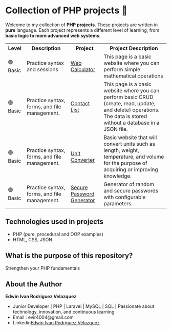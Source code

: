 # Collection of PHP projects 🐘
Welcome to my collection of **PHP projects**. These projects are written in **pure** language.
Each project represents a different level of learning, from **basic logic to more advanced web systems**.

<table>
  <tr>
    <th>Level</th>
    <th>Description</th>
    <th>Project</th>
    <th> Project Description</th>
  </tr>
  <tr>
    <td>🟢Basic</td>
    <td>Practice syntax and sessions</td>
    <td><a href="https://github.com/DEVedwinivan/php-projects/tree/main/basic/web-calculator">Web Calculator</a></td>
    <td>This page is a basic website where you can perform simple mathematical operations</td>
  </tr>
  <tr>
    <td>🟢Basic</td>
    <td>Practice syntax, forms, and file management.</td>
    <td><a href="https://github.com/DEVedwinivan/php-projects/tree/main/basic/contact-list">Contact List</a></td>
    <td>This page is a basic website where you can perform basic CRUD (create, read, update, and delete) operations. The data is stored without a database in a JSON file.</td>
  </tr>
  <tr>
    <td>🟢Basic</td>
    <td>Practice syntax, forms, and file management.</td>
    <td><a href="https://github.com/DEVedwinivan/php-projects/tree/main/basic/unit-converter">Unit Converter</a></td>
    <td>Basic website that will convert units such as length, weight, temperature, and volume for the purpose of acquiring or improving knowledge.</td>
  </tr>
  <tr>
    <td>🟢Basic</td>
    <td>Practice syntax, forms, and file management.</td>
    <td><a href="https://github.com/DEVedwinivan/php-projects/tree/main/basic/secure-password-generator">Secure Password Generator</a></td>
    <td>Generator of random and secure passwords with configurable parameters.</td>
  </tr>
</table>

## Technologies used in projects
<ul>
  <li>PHP (pure, procedural and OOP examples)</li>
  <li>HTML, CSS, JSON</li>
</ul>

## What is the purpose of this repository?
<p>Strengthen your PHP fundamentals</p>

## About the Author
<b>Edwin Ivan Rodriguez Velazquez</b>
<ul>
  <li>Junior Developer | PHP | Laravel | MySQL | SQL | Passionate about technology, innovation, and continuous learning</li>
  <li>Email : evir4004@gmail.com</li>
  <li>Linkedin<a href="www.linkedin.com/in/edwin-ivan-rodriguez-velazquez-66b2a3296">Edwin Ivan Rodriguez Velazquez</a></li>
</ul>
